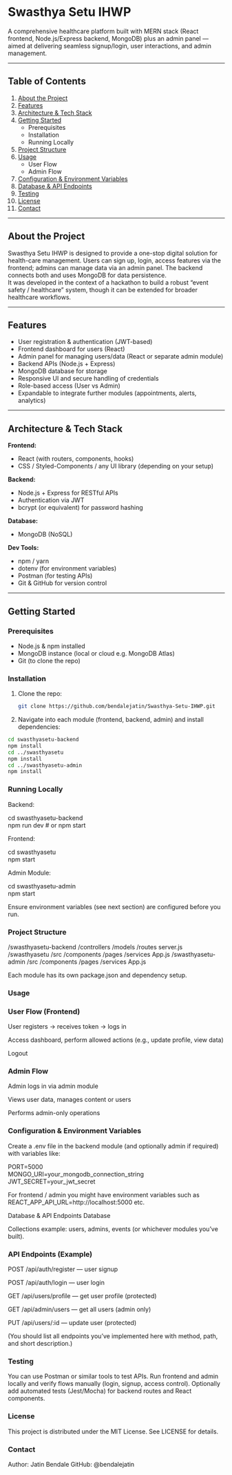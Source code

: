 # Swasthya Setu IHWP  
A comprehensive healthcare platform built with MERN stack (React frontend, Node.js/Express backend, MongoDB) plus an admin panel — aimed at delivering seamless signup/login, user interactions, and admin management.

---

## Table of Contents  
1. [About the Project](#about-the-project)  
2. [Features](#features)  
3. [Architecture & Tech Stack](#architecture--tech-stack)  
4. [Getting Started](#getting-started)  
   - Prerequisites  
   - Installation  
   - Running Locally  
5. [Project Structure](#project-structure)  
6. [Usage](#usage)  
   - User Flow  
   - Admin Flow  
7. [Configuration & Environment Variables](#configuration--environment-variables)  
8. [Database & API Endpoints](#database--api-endpoints)  
9. [Testing](#testing)  
10. [License](#license)   
11. [Contact](#contact)  

---

## About the Project  
Swasthya Setu IHWP is designed to provide a one-stop digital solution for health-care management. Users can sign up, login, access features via the frontend; admins can manage data via an admin panel. The backend connects both and uses MongoDB for data persistence.  
It was developed in the context of a hackathon to build a robust “event safety / healthcare” system, though it can be extended for broader healthcare workflows.

---

## Features  
- User registration & authentication (JWT-based)  
- Frontend dashboard for users (React)  
- Admin panel for managing users/data (React or separate admin module)  
- Backend APIs (Node.js + Express)  
- MongoDB database for storage  
- Responsive UI and secure handling of credentials  
- Role-based access (User vs Admin)  
- Expandable to integrate further modules (appointments, alerts, analytics)  

---

## Architecture & Tech Stack  
**Frontend:**  
- React (with routers, components, hooks)  
- CSS / Styled-Components / any UI library (depending on your setup)  

**Backend:**  
- Node.js + Express for RESTful APIs  
- Authentication via JWT  
- bcrypt (or equivalent) for password hashing  

**Database:**  
- MongoDB (NoSQL)  

**Dev Tools:**  
- npm / yarn  
- dotenv (for environment variables)  
- Postman (for testing APIs)  
- Git & GitHub for version control  

---


## Getting Started  

### Prerequisites  
- Node.js & npm installed  
- MongoDB instance (local or cloud e.g. MongoDB Atlas)  
- Git (to clone the repo)  

### Installation  
1. Clone the repo:  
   ```bash  
   git clone https://github.com/bendalejatin/Swasthya-Setu-IHWP.git
   ```
2. Navigate into each module (frontend, backend, admin) and install dependencies:
 ```bash 
cd swasthyasetu-backend  
npm install  
cd ../swasthyasetu  
npm install  
cd ../swasthyasetu-admin  
npm install
```

### Running Locally

Backend:

cd swasthyasetu-backend  
npm run dev   # or npm start  


Frontend:

cd swasthyasetu  
npm start  


Admin Module:

cd swasthyasetu-admin  
npm start  


Ensure environment variables (see next section) are configured before you run.

### Project Structure
/swasthyasetu-backend
   /controllers
   /models
   /routes
   server.js
/swasthyasetu
   /src
      /components
      /pages
      /services
      App.js
/swasthyasetu-admin
   /src
      /components
      /pages
      /services
      App.js


Each module has its own package.json and dependency setup.

### Usage
### User Flow (Frontend)

User registers → receives token → logs in

Access dashboard, perform allowed actions (e.g., update profile, view data)

Logout

### Admin Flow

Admin logs in via admin module

Views user data, manages content or users

Performs admin-only operations

### Configuration & Environment Variables

Create a .env file in the backend module (and optionally admin if required) with variables like:

PORT=5000  
MONGO_URI=your_mongodb_connection_string  
JWT_SECRET=your_jwt_secret  


For frontend / admin you might have environment variables such as REACT_APP_API_URL=http://localhost:5000 etc.

Database & API Endpoints
Database

Collections example: users, admins, events (or whichever modules you’ve built).

### API Endpoints (Example)

POST /api/auth/register — user signup

POST /api/auth/login — user login

GET /api/users/profile — get user profile (protected)

GET /api/admin/users — get all users (admin only)

PUT /api/users/:id — update user (protected)

(You should list all endpoints you’ve implemented here with method, path, and short description.)

### Testing

You can use Postman or similar tools to test APIs.
Run frontend and admin locally and verify flows manually (login, signup, access control).
Optionally add automated tests (Jest/Mocha) for backend routes and React components.





### License

This project is distributed under the MIT License. See LICENSE
 for details.

### Contact

Author: Jatin Bendale
GitHub: @bendalejatin
